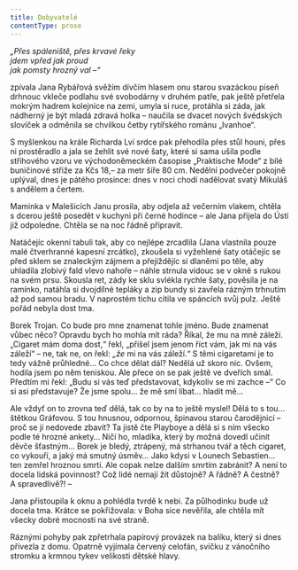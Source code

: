 ```yaml
---
title: Dobyvatelé
contentType: prose
---
```


_„Přes spáleniště, přes krvavé řeky  
jdem vpřed jak proud  
jak pomsty hrozný val –“_

zpívala Jana Rybářová svěžím dívčím hlasem onu starou svazáckou píseň drhnouc vkleče podlahu své svobodárny v druhém patře, pak ještě přetřela mokrým hadrem kolejnice na zemi, umyla si ruce, protáhla si záda, jak nádherný je být mladá zdravá holka – naučila se dvacet nových švédských slovíček a odměnila se chvilkou četby rytířského románu „Ivanhoe“.

S myšlenkou na krále Richarda Lví srdce pak přehodila přes stůl houni, přes ni prostěradlo a jala se žehlit své nové šaty, které si sama ušila podle střihového vzoru ve východoněmeckém časopise „Praktische Mode“ z bílé buničinové střiže za Kčs 18,– za metr šíře 80 cm. Nedělní podvečer pokojně uplýval, dnes je pátého prosince: dnes v noci chodí nadělovat svatý Mikuláš s andělem a čertem.

Maminka v Malešicích Janu prosila, aby odjela až večerním vlakem, chtěla s dcerou ještě posedět v kuchyni při černé hodince – ale Jana přijela do Ústí již odpoledne. Chtěla se na noc řádně připravit.

Natáčejíc okenní tabuli tak, aby co nejlépe zrcadlila (Jana vlastnila pouze malé čtverhranné kapesní zrcátko), zkoušela si vyžehlené šaty otáčejíc se před sklem se znaleckým zájmem a přejíždějíc si dlaněmi po těle, aby uhladila zlobivý fald vlevo nahoře – náhle strnula vidouc se v okně s rukou na svém prsu. Skousla ret, zády ke sklu svlékla rychle šaty, pověsila je na ramínko, natáhla si dvojdílné tepláky a zip bundy si zavřela rázným trhnutím až pod samou bradu. V naprostém tichu cítila ve spáncích svůj pulz. Ještě pořád nebyla dost tma.

Borek Trojan. Co bude pro mne znamenat tohle jméno. Bude znamenat vůbec něco? Opravdu bych ho mohla mít ráda? Říkal, že mu na mně záleží. „Cigaret mám doma dost,“ řekl, „přišel jsem jenom říct vám, jak mi na vás záleží“ – ne, tak ne, on řekl: _„že_ mi na vás záleží.“ S těmi cigaretami je to tedy vážně průhledné… Co chce dělat dál? Nedělá už skoro nic. Ovšem, hodila jsem po něm teniskou. Ale přece on se pak ještě ve dveřích smál. Předtím mi řekl: „Budu si vás teď představovat, kdykoliv se mi zachce –“ Co si asi představuje? Že jsme spolu… že mě smí líbat… hladit mě…

Ale vždyť on to zrovna teď dělá, tak co by na to ještě myslel! Dělá to s tou… štětkou Gráfovou. S tou hnusnou, odpornou, špinavou starou čarodějnicí – proč se jí nedovede zbavit? Ta jistě čte Playboye a dělá si s ním všecko podle té hrozné ankety… Ničí ho, mladíka, který by možná dovedl učinit děvče šťastným… Borek je bledý, ztrápený, má strhanou tvář a těch cigaret, co vykouří, a jaký má smutný úsměv… Jako kdysi v Lounech Sebastien… ten zemřel hroznou smrtí. Ale copak nelze dalším smrtím zabránit? A není to docela lidská povinnost? Což lidé nemají žít důstojně? A řádně? A čestně? A spravedlivě?! –

Jana přistoupila k oknu a pohlédla tvrdě k nebi. Za půlhodinku bude už docela tma. Krátce se pokřižovala: v Boha sice nevěřila, ale chtěla mít všecky dobré mocnosti na své straně.

Ráznými pohyby pak zpřetrhala papírový provázek na balíku, který si dnes přivezla z domu. Opatrně vyjímala červený celofán, svíčku z vánočního stromku a krmnou tykev velikosti dětské hlavy.
